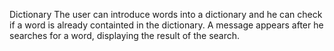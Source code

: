 Dictionary
The user can introduce words into a dictionary and he can check if a word is already containted in the dictionary. A message appears after he searches for a word, displaying the result of the search.
